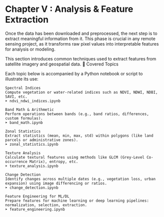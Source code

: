 # Chapter V : Analysis & Feature Extraction

Once the data has been downloaded and preprocessed, the next step is to extract meaningful information from it. This phase is crucial in any remote sensing project, as it transforms raw pixel values into interpretable features for analysis or modeling.

This section introduces common techniques used to extract features from satellite imagery and geospatial data.
🔎 Covered Topics

Each topic below is accompanied by a Python notebook or script to illustrate its use:

    Spectral Indices
    Compute vegetation or water-related indices such as NDVI, NDWI, NDBI, SAVI, etc.
    ➤ ndvi_ndwi_indices.ipynb

    Band Math & Arithmetic
    Perform operations between bands (e.g., band ratios, differences, custom formulas).
    ➤ band_math.ipynb

    Zonal Statistics
    Extract statistics (mean, min, max, std) within polygons (like land parcels or administrative zones).
    ➤ zonal_statistics.ipynb

    Texture Analysis
    Calculate textural features using methods like GLCM (Grey-Level Co-occurrence Matrix), entropy, etc.
    ➤ texture_analysis.ipynb

    Change Detection
    Identify changes across multiple dates (e.g., vegetation loss, urban expansion) using image differencing or ratios.
    ➤ change_detection.ipynb

    Feature Engineering for ML/DL
    Prepare features for machine learning or deep learning pipelines: normalization, selection, extraction.
    ➤ feature_engineering.ipynb
